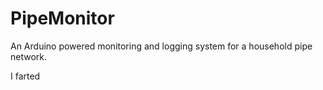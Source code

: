 # PipeMonitor
 An Arduino powered monitoring and logging system for a household pipe network.

I farted